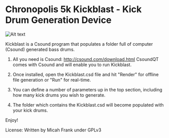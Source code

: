 # Chronopolis 5k Kickblast - Kick Drum Generation Device

![Alt text](https://github.com/chronopolis5k/Kickblast/blob/master/Media/kickblast.jpg?raw=true "Building Kickblast this morning")

Kickblast is a Csound program that populates a folder full of computer (Csound) generated bass drums.

1) All you need is Csound: http://csound.com/download.html CsoundQT comes with Csound and will enable you to run Kickblast.

2) Once installed, open the Kickblast.csd file and hit "Render" for offline file generation or "Run" for real-time.

3) You can define a number of parameters up in the top section, including how many kick drums you wish to generate.

4) The folder which contains the Kickblast.csd will become populated with your kick drums.

Enjoy!

License: Written by Micah Frank under GPLv3
